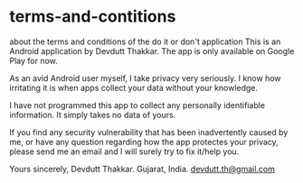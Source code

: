 # terms-and-contitions
about the terms and conditions of the do it or don't application
This is an Android application by Devdutt Thakkar. The app is only available on Google Play for now.

As an avid Android user myself, I take privacy very seriously. I know how irritating it is when apps collect your data without your knowledge.

I have not programmed this app to collect any personally identifiable information. It simply takes no data of yours.

If you find any security vulnerability that has been inadvertently caused by me, or have any question regarding how the app protectes your privacy, please send me an email and I will surely try to fix it/help you.

Yours sincerely,
Devdutt Thakkar.
Gujarat, India.
devdutt.th@gmail.com
